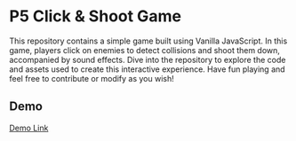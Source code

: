 # P5 Click & Shoot Game

This repository contains a simple game built using Vanilla JavaScript. 
In this game, players click on enemies to detect collisions and shoot them down, accompanied by sound effects. 
Dive into the repository to explore the code and assets used to create this interactive experience. Have fun playing and feel free to contribute or modify as you wish!

## Demo

[Demo Link](https://chittaranjan24.github.io/P5_Click-ShootGame) 
